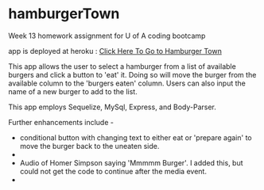 # hamburgerTown
Week 13 homework assignment for U of A coding bootcamp

app is deployed at heroku : <a href="https://pacific-meadow-99774.herokuapp.com/">Click Here To Go to Hamburger Town</a>

This app allows the user to select a hamburger from a list of available burgers and click a button to 'eat' it.
Doing so will move the burger from the available column to the 'burgers eaten' column.
Users can also input the name of a new burger to add to the list.

This app employs Sequelize, MySql, Express, and Body-Parser.

Further enhancements include - 
<ul>
  <li>conditional button with changing text to either eat or 'prepare again' to move the burger back to the uneaten side.<li>
  <li>Audio of Homer Simpson saying 'Mmmmm Burger'. I added this, but could not get the code to continue after the media event. <li>
  
  


